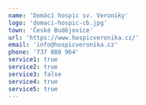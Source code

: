 ```yaml
---
name: 'Domácí hospic sv. Veroniky'
logo: 'domaci-hospic-cb.jpg'
town: 'České Budějovice'
url: 'https://www.hospicveronika.cz/'
email: 'info@hospicveronika.cz'
phone: '737 888 964'
service1: true
service2: true
service3: false
service4: true
service5: true
---
```

